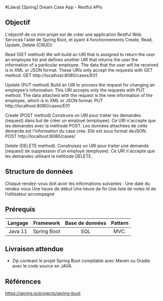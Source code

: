 #[Java] [Spring] Dream Case App - Restful APIs


## Objectif

L’objectif de ce mini projet est de créer une application Restful Web Serviceà l'aide de Spring Boot, et ayant 4 fonctionnements Create, Read, Update, Delete (CRUD): 

Read (GET method)
We will build an URI that is assigned to return the user an employee list and defines another URI that returns the user the information of a particular employee. The data that the user will be received is in XML or JSON format. These URIs only accept the requests with GET method.
GET http://localhost:8080/cases/E01

Update (PUT method)
Build an URI to process the request for changing an employee's information. This URI accepts only the requests with PUT method. The data attached with the request is the new information of the employee, which is in XML or JSON format.
PUT http://localhost:8080/cases/E01

Create (POST method)
Construire un URI pour traiter les demandes (request) dans but de créer un employé (employee). Ce URI n'accepte que les demandes avec la méthode POST. Les données attachées de cette demande est l'information du case crée. Elle est sous format deJSON.
POST http://localhost:8080/cases/

Delete (DELETE method).
Construisez un URI pour traiter une demande (request) de suppression d'un employé (employee). Ce URI n'accepte que les demandes utilisant la méthode DELETE.
 

## Structure de données  

Chaque rendez-vous doit avoir les informations suivantes : 
    Une date du rendez-vous 
    Une heure de début 
    Une heure de fin
    Une liste de notes 
    Id de l’utilisateur accompagné

## Prérequis

|Langage   |Framework    | Base de données| Pattern|                     
|:--------:|:-----------:|:--------------:|:------:|
| Java 11  | Spring Boot |  SQL           | MVC.   | 


## Livraison attendue 

- Zip conteant le projet Spring Boot  compilable avec Maven ou Gradle avec le code source en JAVA.

## Références

https://spring.io/projects/spring-boot
